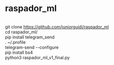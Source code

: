 # raspador_ml

<br>git clone https://github.com/juniorguidi/raspador_ml
<br>cd raspador_ml/
<br>pip install telegram_send
<br>. ~/.profile
<br>telegram-send --configure
<br>pip install bs4
<br>python3 raspador_ml_v1_final.py
